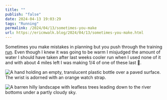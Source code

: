 ```yaml
---
title: ""
publish: "false"
date: 2024-04-13 19:03:29
tags: "Running"
permalink: /2024/04/13/sometimes-you-make
url: https://ericmwalk.blog/2024/04/13/sometimes-you-make.html
---
```


Sometimes you make mistakes in planning but you push through the training [run](https://strava.com/activities/11175246463). Even though I knew it was going to be warm I misjudged the amount of water I should have taken after last weeks cooler run when I used none of it and with about 4 miles left I was making 1/4 of one of these last 🫣.

![A hand holding an empty, translucent plastic bottle over a paved surface. The wrist is adorned with an orange watch strap.](https://ericmwalk.blog/uploads/2024/img-8616.jpeg)

![A barren hilly landscape with leafless trees leading down to the river bottoms under a partly cloudy sky.](https://ericmwalk.blog/uploads/2024/cd0d364e6f.jpeg)